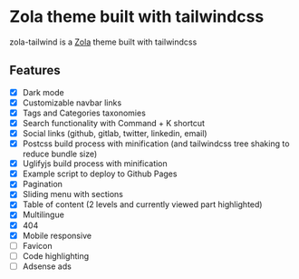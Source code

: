 # Zola theme built with tailwindcss
zola-tailwind is a [Zola](https://www.getzola.org/) theme built with tailwindcss

## Features
- [X] Dark mode
- [X] Customizable navbar links
- [X] Tags and Categories taxonomies
- [X] Search functionality with Command + K shortcut
- [X] Social links (github, gitlab, twitter, linkedin, email) 
- [X] Postcss build process with minification (and tailwindcss tree shaking to reduce bundle size)
- [X] Uglifyjs build process with minification
- [X] Example script to deploy to Github Pages
- [X] Pagination
- [X] Sliding menu with sections
- [X] Table of content (2 levels and currently viewed part highlighted)
- [X] Multilingue 
- [X] 404
- [X] Mobile responsive
- [ ] Favicon
- [ ] Code highlighting
- [ ] Adsense ads
